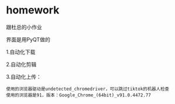 # homework
跟杜总的小作业

界面是用PyQT做的

1.自动化下载

2.自动化剪辑


3.自动化上传：

    使用的浏览器驱动是undetected_chromedriver，可以跳过tiktok的机器人检查
    使用的浏览器是91，版本：Google_Chrome_(64bit)_v91.0.4472.77
